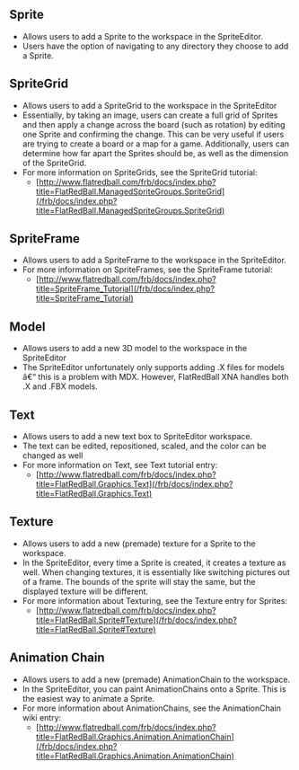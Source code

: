 ## Sprite

-   Allows users to add a Sprite to the workspace in the SpriteEditor.
-   Users have the option of navigating to any directory they choose to add a Sprite.

## SpriteGrid

-   Allows users to add a SpriteGrid to the workspace in the SpriteEditor
-   Essentially, by taking an image, users can create a full grid of Sprites and then apply a change across the board (such as rotation) by editing one Sprite and confirming the change. This can be very useful if users are trying to create a board or a map for a game. Additionally, users can determine how far apart the Sprites should be, as well as the dimension of the SpriteGrid.
-   For more information on SpriteGrids, see the SpriteGrid tutorial:
    -   [http://www.flatredball.com/frb/docs/index.php?title=FlatRedBall.ManagedSpriteGroups.SpriteGrid](/frb/docs/index.php?title=FlatRedBall.ManagedSpriteGroups.SpriteGrid)

## SpriteFrame

-   Allows users to add a SpriteFrame to the workspace in the SpriteEditor.
-   For more information on SpriteFrames, see the SpriteFrame tutorial:
    -   [http://www.flatredball.com/frb/docs/index.php?title=SpriteFrame_Tutorial](/frb/docs/index.php?title=SpriteFrame_Tutorial)

## Model

-   Allows users to add a new 3D model to the workspace in the SpriteEditor
-   The SpriteEditor unfortunately only supports adding .X files for models â€“ this is a problem with MDX. However, FlatRedBall XNA handles both .X and .FBX models.

## Text

-   Allows users to add a new text box to SpriteEditor workspace.
-   The text can be edited, repositioned, scaled, and the color can be changed as well
-   For more information on Text, see Text tutorial entry:
    -   [http://www.flatredball.com/frb/docs/index.php?title=FlatRedBall.Graphics.Text](/frb/docs/index.php?title=FlatRedBall.Graphics.Text)

## Texture

-   Allows users to add a new (premade) texture for a Sprite to the workspace.
-   In the SpriteEditor, every time a Sprite is created, it creates a texture as well. When changing textures, it is essentially like switching pictures out of a frame. The bounds of the sprite will stay the same, but the displayed texture will be different.
-   For more information about Texturing, see the Texture entry for Sprites:
    -   [http://www.flatredball.com/frb/docs/index.php?title=FlatRedBall.Sprite#Texture](/frb/docs/index.php?title=FlatRedBall.Sprite#Texture)

## Animation Chain

-   Allows users to add a new (premade) AnimationChain to the workspace.
-   In the SpriteEditor, you can paint AnimationChains onto a Sprite. This is the easiest way to animate a Sprite.
-   For more information about AnimationChains, see the AnimationChain wiki entry:
    -   [http://www.flatredball.com/frb/docs/index.php?title=FlatRedBall.Graphics.Animation.AnimationChain](/frb/docs/index.php?title=FlatRedBall.Graphics.Animation.AnimationChain)
